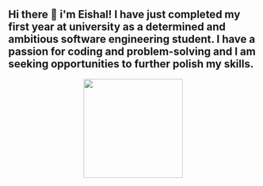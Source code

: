 ## Hi there 👋 i'm Eishal! I have just completed my first year at university as a determined and ambitious software engineering student. I have a passion for coding and problem-solving and I am seeking opportunities to further polish my skills.
<div id="header" align="center">
  <img src="https://i.giphy.com/media/v1.Y2lkPTc5MGI3NjExMGt5cGE1M29kcXlkM2UzYWdtbno4dDhnMXFtNm1hcDNvbXV2dTlzOCZlcD12MV9pbnRlcm5hbF9naWZfYnlfaWQmY3Q9cw/aIJDrOomj81MQZz2uO/giphy.gif" width="200"/>
</div>
<!--
**Eishal-Fatima-Qadri/Eishal-Fatima-Qadri** is a ✨ _special_ ✨ repository because its `README.md` (this file) appears on your GitHub profile.

- 🔭 I’m currently expanding my expertise in web development
- 🌱 I’m currently focusing on mastering JavaScript for dynamic and interactive user interfaces.
- 👯 I’m looking to collaborate on ...
- 🤔 I’m looking for help with ...
- 💬 Ask me about ...
- 📫 How to reach me: ...
- 😄 Pronouns: ...
- ⚡ Fun fact: ...
-->
After honing my front-end skills, I will be transitioning into backend development. My goal is to understand and implement robust, secure, and scalable server-side solutions by exploring the key technologies and tools involved.
